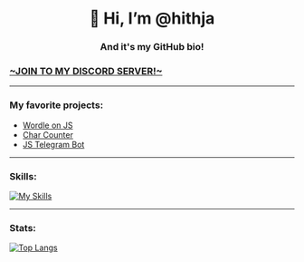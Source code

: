 <h1 align="center">👋 Hi, I’m @hithja</h1>
<h3 align="center">And it's my GitHub bio!</h3>

### [~JOIN TO MY DISCORD SERVER!~](https://discord.gg/RTz3qVY9hf)

<hr>

### My favorite projects:
* [Wordle on JS](https://github.com/hithja/wordleJS)
* [Char Counter](https://github.com/hithja/charCount)
* [JS Telegram Bot](https://github.com/hithja/js-tg-bot)

<hr>

### Skills:
[![My Skills](https://skillicons.dev/icons?i=js,rethat,python,figma,linux,react)](https://skillicons.dev)

<hr>

### Stats:
[![Top Langs](https://github-readme-stats.vercel.app/api/top-langs/?username=hithja&layout=compact)](https://github.com/hithja/github-readme-stats)

